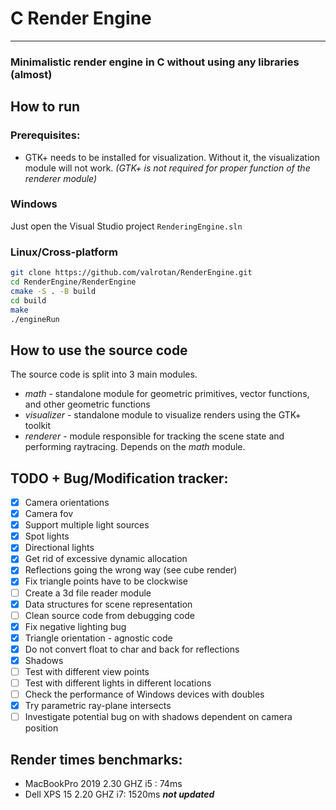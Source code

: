 # C Render Engine
---

### Minimalistic render engine in C without using any libraries (almost)

## How to run
### Prerequisites:
- GTK+ needs to be installed for visualization. Without it, the visualization module will not work.
*(GTK+ is not required for proper function of the renderer module)*
### Windows
Just open the Visual Studio project `RenderingEngine.sln`

### Linux/Cross-platform
```bash
git clone https://github.com/valrotan/RenderEngine.git
cd RenderEngine/RenderEngine
cmake -S . -B build
cd build
make
./engineRun
```

## How to use the source code
The source code is split into 3 main modules.
- *math* - standalone module for geometric primitives, vector functions, and other geometric functions
- *visualizer* - standalone module to visualize renders using the GTK+ toolkit
- *renderer* - module responsible for tracking the scene state and performing raytracing. Depends on the *math* module.


## TODO + Bug/Modification tracker:
- [x] Camera orientations
- [x] Camera fov
- [x] Support multiple light sources
- [x] Spot lights
- [x] Directional lights
- [x] Get rid of excessive dynamic allocation
- [x] Reflections going the wrong way (see cube render)
- [x] Fix triangle points have to be clockwise
- [ ] Create a 3d file reader module
- [x] Data structures for scene representation
- [ ] Clean source code from debugging code
- [x] Fix negative lighting bug
- [x] Triangle orientation - agnostic code
- [x] Do not convert float to char and back for reflections
- [x] Shadows
- [ ] Test with different view points
- [ ] Test with different lights in different locations
- [ ] Check the performance of Windows devices with doubles
- [x] Try parametric ray-plane intersects
- [ ] Investigate potential bug on with shadows dependent on camera position

## Render times benchmarks:
- MacBookPro 2019 2.30 GHZ i5 : 74ms
- Dell XPS 15 2.20 GHZ i7: 1520ms ***not updated***
